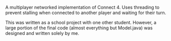 A multiplayer networked implementation of Connect 4. Uses threading to prevent stalling when connected to another player and waiting for their turn.

This was written as a school project with one other student. However, a large portion of the final code (almost everything but Model.java) was designed and written solely by me.
